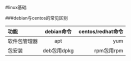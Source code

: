#linux基础

###debian与centos的常见区别

|功能|debian命令|centos/redhat命令|
| :--- | :----: | ----: |
|软件包管理器|apt|yum
|包安装|deb包用dpkg|rpm包用rpm
